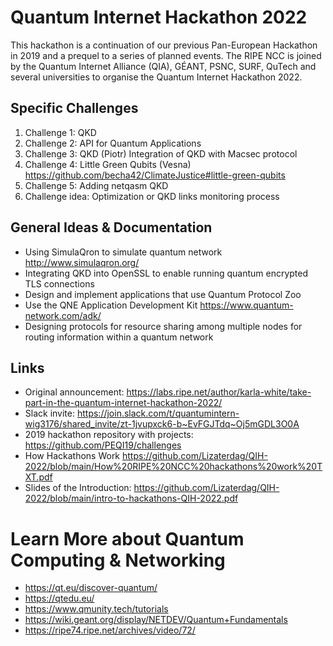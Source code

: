 # Quantum Internet Hackathon 2022
This hackathon is a continuation of our previous Pan-European Hackathon in 2019 and a prequel to a series of planned events. The RIPE NCC is joined by the Quantum Internet Alliance (QIA), GÉANT, PSNC, SURF, QuTech and several universities to organise the Quantum Internet Hackathon 2022. 



## Specific Challenges 

1. Challenge 1: QKD
2. Challenge 2: API for Quantum Applications
3. Challenge 3: QKD (Piotr) Integration of QKD with Macsec protocol
4. Challenge 4: Little Green Qubits (Vesna) https://github.com/becha42/ClimateJustice#little-green-qubits 
5. Challenge 5: Adding netqasm QKD 
6. Challenge idea: Optimization or QKD links monitoring process

## General Ideas & Documentation 

* Using SimulaQron to simulate quantum network http://www.simulaqron.org/ 
* Integrating QKD into OpenSSL to enable running quantum encrypted TLS connections
* Design and implement applications that use Quantum Protocol Zoo
* Use the QNE Application Development Kit https://www.quantum-network.com/adk/ 
* Designing protocols for resource sharing among multiple nodes for routing information within a quantum network

## Links
* Original announcement: https://labs.ripe.net/author/karla-white/take-part-in-the-quantum-internet-hackathon-2022/
* Slack invite: https://join.slack.com/t/quantumintern-wig3176/shared_invite/zt-1jvupxck6-b~EvFGJTdq~Oj5mGDL3O0A 
* 2019 hackathon repository with projects: https://github.com/PEQI19/challenges 
* How Hackathons Work https://github.com/Lizaterdag/QIH-2022/blob/main/How%20RIPE%20NCC%20hackathons%20work%20TXT.pdf
* Slides of the Introduction: https://github.com/Lizaterdag/QIH-2022/blob/main/intro-to-hackathons-QIH-2022.pdf 


# Learn More about Quantum Computing & Networking 

* https://qt.eu/discover-quantum/
* https://qtedu.eu/
* https://www.qmunity.tech/tutorials
* https://wiki.geant.org/display/NETDEV/Quantum+Fundamentals
* https://ripe74.ripe.net/archives/video/72/ 

